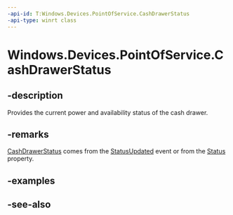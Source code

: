 ----api-id: T:Windows.Devices.PointOfService.CashDrawerStatus
-api-type: winrt class
---<!-- Class syntax.public class CashDrawerStatus : Windows.Devices.PointOfService.ICashDrawerStatus--># Windows.Devices.PointOfService.CashDrawerStatus## -descriptionProvides the current power and availability status of the cash drawer.## -remarks[CashDrawerStatus](cashdrawerstatus.md) comes from the [StatusUpdated](cashdrawer_statusupdated.md) event or from the [Status](cashdrawer_status.md) property.## -examples## -see-also